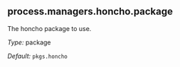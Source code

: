 [comment]: # (Do not edit this file as it is autogenerated. Go to docs/individual-docs if you want to make edits.)


[comment]: # (Please add your documentation on top of this line)

## process\.managers\.honcho\.package

The honcho package to use\.



*Type:*
package



*Default:*
` pkgs.honcho `
